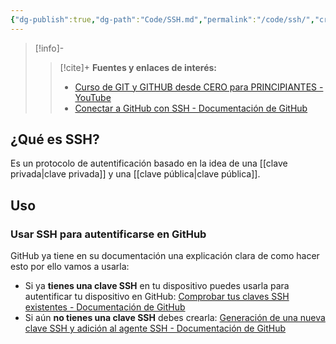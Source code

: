 ```yaml
---
{"dg-publish":true,"dg-path":"Code/SSH.md","permalink":"/code/ssh/","created":"2024-03-30T22:57","updated":"2024-03-30T22:57"}
---
```



> [!info]-
>> [!cite]+ **Fuentes y enlaces de interés:**
>> - [Curso de GIT y GITHUB desde CERO para PRINCIPIANTES - YouTube](https://youtube.com/watch?v=3GymExBkKjE)
>> - [Conectar a GitHub con SSH - Documentación de GitHub](https://docs.github.com/es/authentication/connecting-to-github-with-ssh)

## ¿Qué es SSH?
Es un protocolo de autentificación basado en la idea de una [[clave privada\|clave privada]] y una [[clave pública\|clave pública]].

## Uso
### Usar SSH para autentificarse en GitHub
GitHub ya tiene en su documentación una explicación clara de como hacer esto por ello vamos a usarla:
- Si ya **tienes una clave SSH** en tu dispositivo puedes usarla para autentificar tu dispositivo en GitHub: [Comprobar tus claves SSH existentes - Documentación de GitHub](https://docs.github.com/es/authentication/connecting-to-github-with-ssh/checking-for-existing-ssh-keys) 
- Si aún **no tienes una clave SSH** debes crearla: [Generación de una nueva clave SSH y adición al agente SSH - Documentación de GitHub](https://docs.github.com/es/authentication/connecting-to-github-with-ssh/generating-a-new-ssh-key-and-adding-it-to-the-ssh-agent) 
